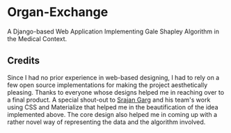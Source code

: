 # Organ-Exchange
A Django-based Web Application Implementing Gale Shapley Algorithm in the Medical Context.

## Credits
Since I had no prior experience in web-based designing, I had to rely on a few open source implementations for making the project aesthetically pleasing. Thanks to everyone whose designs helped me in reaching over to a final product. A special shout-out to [Srajan Garg](github.com/srajangarg) and his team's work using CSS and Materialize that helped me in the beautification of the idea implemented above. The core design also helped me in coming up with a rather novel way of representing the data and the algorithm involved.
